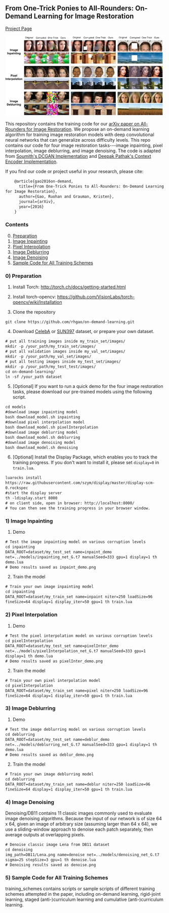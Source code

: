 ## From One-Trick Ponies to All-Rounders:  On-Demand Learning for Image Restoration
[Project Page](http://vision.cs.utexas.edu/projects/on_demand_learning/)<br/>

![teaser](teaser.jpg "qualitative results on three image restoration tasks")

This repository contains the training code for our [arXiv paper on All-Rounders for Image Restoration](http://vision.cs.utexas.edu/projects/on_demand_learning/). We propose an on-demand learning algorithm for training image restoration models with deep convolutional neural networks that can generalize across difficulty levels. This repo contains our code for four image restoration tasks---image inpainting, pixel interpolation, image deblurring, and image denoising. The code is adapted from [Soumith's DCGAN Implementation](https://github.com/soumith/dcgan.torch) and [Deepak Pathak's Context Encoder Implementation](https://github.com/pathak22/context-encoder).

If you find our code or project useful in your research, please cite:

        @article{gao2016on-demand,
          title={From One-Trick Ponies to All-Rounders: On-Demand Learning for Image Restoration},
          author={Gao, Ruohan and Grauman, Kristen},
          journal={arXiv},
          year={2016}
        }


### Contents
0. [Preparation](#0-preparation)
1. [Image Inpainting](#1-image-inpainting)
2. [Pixel Interpolation](#2-pixel-interpolation)
3. [Image Deblurring](#3-image-deblurring)
4. [Image Denoising](#4-image-denoising)
5. [Sample Code for All Training Schemes](#5-sample-code-for-all-training-schemes)

### 0) Preparation

1. Install Torch: http://torch.ch/docs/getting-started.html

2. Install torch-opencv: https://github.com/VisionLabs/torch-opencv/wiki/Installation

3. Clone the repository
  ```Shell
  git clone https://github.com/rhgao/on-demand-learning.git
  ```
  
4. Download [CelebA](http://mmlab.ie.cuhk.edu.hk/projects/CelebA.html) or [SUN397](http://vision.cs.princeton.edu/projects/2010/SUN/) dataset, or prepare your own dataset. 
  ```Shell
  # put all training images inside my_train_set/images/
  mkdir -p /your_path/my_train_set/images/
  # put all validation images inside my_val_set/images/
  mkdir -p /your_path/my_val_set/images/
  # put all testing images inside my_test_set/images/
  mkdir -p /your_path/my_test_test/images/
  cd on-demand-learning/
  ln -sf /your_path dataset
  ```

5. [Optional] If you want to run a quick demo for the four image restoration tasks, please download our pre-trained models using the following script.
  ```Shell
  cd models
  #download image inpainting model
  bash download_model.sh inpainting
  #download pixel interpolation model
  bash download_model.sh pixelInterpolation
  #download image deblurring model
  bash download_model.sh deblurring
  #download image denoising model
  bash download_model.sh denoising
  ```
  
6. [Optional] Install the Display Package, which enables you to track the training progress. If you don't want to install it, please set `display=0` in `train.lua`.
  ```Shell
  luarocks install https://raw.githubusercontent.com/szym/display/master/display-scm-0.rockspec
  #start the display server
  th -ldisplay.start 8000
  # on client side, open in browser: http://localhost:8000/
  # You can then see the training progress in your browser window.
  ```
        
### 1) Image Inpainting
1. Demo
  ```Shell
  # Test the image inpainting model on various corruption levels
  cd inpainting
  DATA_ROOT=dataset/my_test_set name=inpaint_demo net=../models/inpainting_net_G.t7 manualSeed=333 gpu=1 display=1 th demo.lua
  # Demo results saved as inpaint_demo.png
  ```
  
2. Train the model
  ```Shell
  # Train your own image inpainting model
  cd inpainting
  DATA_ROOT=dataset/my_train_set name=inpaint niter=250 loadSize=96 fineSize=64 display=1 display_iter=50 gpu=1 th train.lua
  ```
  
### 2) Pixel Interpolation
1. Demo
  ```Shell
  # Test the pixel interpolation model on various corruption levels
  cd pixelInterpolation
  DATA_ROOT=dataset/my_test_set name=pixelInter_demo net=../models/pixelInterpolation_net_G.t7 manualSeed=333 gpu=1 display=1 th demo.lua
  # Demo results saved as pixelInter_demo.png
  ```
  
2. Train the model
  ```Shell
  # Train your own pixel interpolation model
  cd pixelInterpolation
  DATA_ROOT=dataset/my_train_set name=pixel niter=250 loadSize=96 fineSize=64 display=1 display_iter=50 gpu=1 th train.lua
  ```
  
### 3) Image Deblurring
1. Demo
  ```Shell
  # Test the image deblurring model on various corruption levels
  cd deblurring
  DATA_ROOT=dataset/my_test_set name=deblur_demo net=../models/deblurring_net_G.t7 manualSeed=333 gpu=1 display=1 th demo.lua
  # Demo results saved as deblur_demo.png
  ```
  
2. Train the model
  ```Shell
  # Train your own image deblurring model
  cd deblurring
  DATA_ROOT=dataset/my_train_set name=deblur niter=250 loadSize=96 fineSize=64 display=1 display_iter=50 gpu=1 th train.lua
  ```
  
### 4) Image Denoising
Denoising/DB11 contains 11 classic images commonly used to evaluate image denoising algorithms. Because the input of our network is of size 64 x 64, given an image of arbitrary size (assuming larger than 64 x 64), we use a sliding-window approach to denoise each patch separately, then average outputs at overlapping pixels.
  ```Shell
  # Denoise classic image Lena from DB11 dataset
  cd denoising
  img_path=DB11/Lena.png name=denoise net=../models/denoising_net_G.t7 sigma=25 stepSize=3 gpu=1 th denoise.lua
  # Denoising results saved as denoise.png
  ```

### 5) Sample Code for All Training Schemes
training_schemes contains scripts or sample scripts of different training schemes attempted in the paper, including on-demand learning, rigid-joint learning, staged (anti-)curriculum learning and cumulative (anti-)curriculum learning. 
